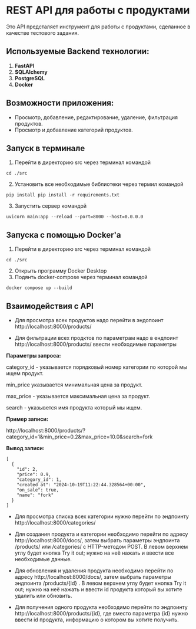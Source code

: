 # REST API для работы с продуктами

Это API предсталяет инструмент для работы с продуктами, сделанное в качестве  тестового задания.

## Используемые Backend технологии:
1. **FastAPI**  
2. **SQLAlchemy**  
3. **PostgreSQL**
4. **Docker**

## Возможности приложения:
- Просмотр, добавление, редактирование, удаление, фильтрация продуктов.
- Просмотр и добавление категорий продуктов.

## Запуск в терминале
1. Перейти в директорию src через терминал командой 
```
cd ./src
```
2. Установить все необходимые библиотеки через термил командой
```
pip install pip install -r requirements.txt
```
3. Запустить сервер командой
```
uvicorn main:app --reload --port=8000 --host=0.0.0.0
```


## Запуска с помощью Docker'а
1. Перейти в директорию src через терминал командой 
```
cd ./src
```
2. Открыть программу Docker Desktop
3. Подянть docker-compose через терминал командой
```
docker compose up --build
```

## Взаимодействия с API
- Для просмотра всех продуктов надо перейти в эндопоинт http://localhost:8000/products/
 
- Для фильтрации всех продктов по параметрам надо в ендпоинт http://localhost:8000/products/ ввести необходимые параметры
  
**Параметры запроса:**

   category_id - указывается порядковый номер категории по которой мы ищем продукт.
   
   min_price указывается минимальная цена за продукт.
   
   max_price - указывается максимальная цена за продукт.
   
   search - указывется имя продукта который мы ищем.
    
**Пример записи:**

http://localhost:8000/products/?category_id=1&min_price=0.2&max_price=10.0&search=fork

**Вывод записи:**
```
[
  {
    "id": 2,
    "price": 0.9,
    "category_id": 1,
    "created_at": "2024-10-19T11:22:44.328564+00:00",
    "on_sale": true,
    "name": "fork"
  }
]
```
- Для просмотра списка всех категории нужно перейти по эндпоинту http://localhost:8000/categories/

- Для создания продукта и категории необходимо перейти по адресу http://localhost:8000/docs/, затем выбрать параметры эндпоинта /products/ или /categories/ с HTTP-методом POST. В левом верхнем углу будет кнопка Try it out; нужно на неё нажать и ввести все необходимые данные.

- Для обновления и удаления продукта необходимо перейти по адресу http://localhost:8000/docs/, затем выбрать параметры эндпоинта /products/{id} . В левом верхнем углу будет кнопка Try it out; нужно на неё нажать и ввести id продукта который вы хотите удалить или обновить.

- Для получения одного продукта необходимо перейти по эндпоинту http://localhost:8000/products/{id}, где вместо параметра {id} нужно ввести id продукта, информацию о котором вы хотите получить.

  
  
  

